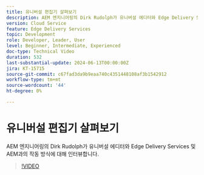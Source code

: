 ```yaml
---
title: 유니버설 편집기 살펴보기
description: AEM 엔지니어링의 Dirk Rudolph가 유니버설 에디터와 Edge Delivery Services에 대해 인터뷰했습니다.
version: Cloud Service
feature: Edge Delivery Services
topic: Development
role: Developer, Leader, User
level: Beginner, Intermediate, Experienced
doc-type: Technical Video
duration: 532
last-substantial-update: 2024-06-13T00:00:00Z
jira: KT-15715
source-git-commit: c67fad3da9b9eaa740c4351448108af3b1542912
workflow-type: tm+mt
source-wordcount: '44'
ht-degree: 0%

---
```



# 유니버설 편집기 살펴보기

AEM 엔지니어링의 Dirk Rudolph가 유니버설 에디터와 Edge Delivery Services 및 AEM과의 작동 방식에 대해 인터뷰합니다.

>[!VIDEO](https://video.tv.adobe.com/v/3429656/?learn=on)
